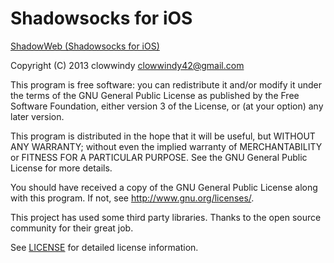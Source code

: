 Shadowsocks for iOS
===================

[ShadowWeb (Shadowsocks for iOS)](https://github.com/shadowsocks/shadowsocks-iOS)

Copyright (C) 2013  clowwindy <clowwindy42@gmail.com>

This program is free software: you can redistribute it and/or modify
it under the terms of the GNU General Public License as published by
the Free Software Foundation, either version 3 of the License, or
(at your option) any later version.

This program is distributed in the hope that it will be useful,
but WITHOUT ANY WARRANTY; without even the implied warranty of
MERCHANTABILITY or FITNESS FOR A PARTICULAR PURPOSE.  See the
GNU General Public License for more details.

You should have received a copy of the GNU General Public License
along with this program.  If not, see <http://www.gnu.org/licenses/>.

This project has used some third party libraries. Thanks to the open source
community for their great job.

See [LICENSE](https://github.com/shadowsocks/shadowsocks-iOS/blob/master/LICENSE)
for detailed license information.

